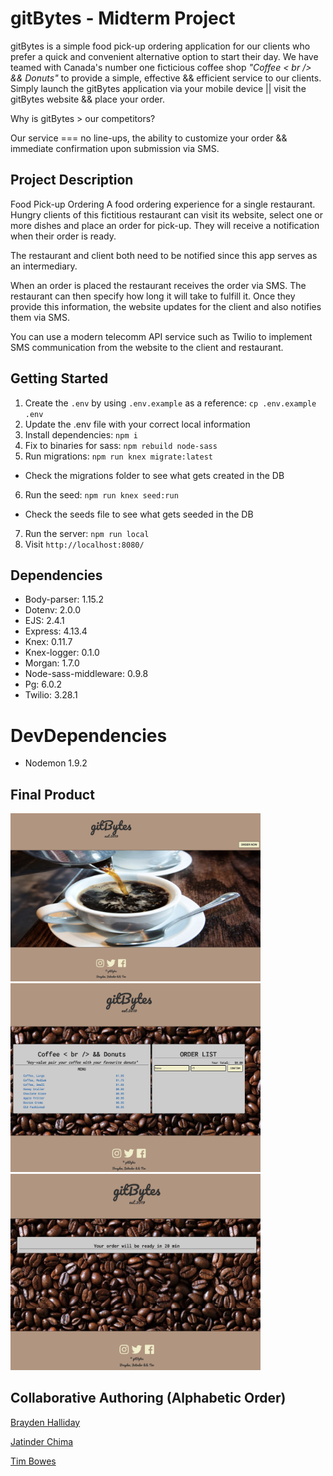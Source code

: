 # gitBytes - Midterm Project

gitBytes is a simple food pick-up ordering application for our clients who prefer a quick and convenient alternative option to start their day. We have teamed with Canada's number one ficticious coffee shop <em>"Coffee < br /> && Donuts"</em> to provide a simple, effective && efficient service to our clients. Simply launch the gitBytes application via your mobile device || visit the gitBytes website && place your order. 

Why is gitBytes > our competitors?

Our service === no line-ups, the ability to customize your order && immediate confirmation upon submission via SMS.  

## Project Description 

Food Pick-up Ordering
A food ordering experience for a single restaurant. Hungry clients of this fictitious restaurant can visit its website, select one or more dishes and place an order for pick-up. They will receive a notification when their order is ready.

The restaurant and client both need to be notified since this app serves as an intermediary.

When an order is placed the restaurant receives the order via SMS. The restaurant can then specify how long it will take to fulfill it. Once they provide this information, the website updates for the client and also notifies them via SMS.

You can use a modern telecomm API service such as Twilio to implement SMS communication from the website to the client and restaurant.

## Getting Started

1. Create the `.env` by using `.env.example` as a reference: `cp .env.example .env`
2. Update the .env file with your correct local information
3. Install dependencies: `npm i`
4. Fix to binaries for sass: `npm rebuild node-sass`
5. Run migrations: `npm run knex migrate:latest`
* Check the migrations folder to see what gets created in the DB
6. Run the seed: `npm run knex seed:run`
* Check the seeds file to see what gets seeded in the DB
7. Run the server: `npm run local`
8. Visit `http://localhost:8080/`

## Dependencies

* Body-parser: 1.15.2
* Dotenv: 2.0.0
* EJS: 2.4.1
* Express: 4.13.4
* Knex: 0.11.7 
* Knex-logger: 0.1.0
* Morgan: 1.7.0
* Node-sass-middleware: 0.9.8
* Pg: 6.0.2
* Twilio: 3.28.1

# DevDependencies

* Nodemon 1.9.2

## Final Product

<img src="https://github.com/BraydenHalliday/midterm/blob/mvpV2/public/images/homepage.png" width =400>
<img src="https://github.com/BraydenHalliday/midterm/blob/mvpV2/public/images/menu.png" width =400>
<img src="https://github.com/BraydenHalliday/midterm/blob/mvpV2/public/images/status.png" width =400>

## Collaborative Authoring (Alphabetic Order)

[Brayden Halliday](https://github.com/BraydenHalliday)

[Jatinder Chima](https://github.com/jatinderchima)

[Tim Bowes](https://github.com/TimberTrader)
